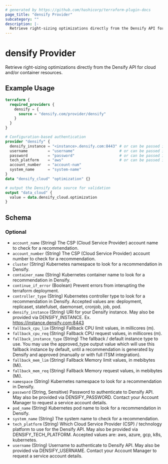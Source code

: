 ```yaml
---
# generated by https://github.com/hashicorp/terraform-plugin-docs
page_title: "densify Provider"
subcategory: ""
description: |-
  Retrieve right-sizing optimizations directly from the Densify API for cloud and/or container resources.
---
```


# densify Provider

Retrieve right-sizing optimizations directly from the Densify API for cloud and/or container resources.

## Example Usage

```terraform
terraform {
  required_providers {
    densify = {
      source = "densify.com/provider/densify"
    }
  }
}

# Configuration-based authentication
provider "densify" {
  densify_instance = "<instance>.densify.com:8443" # or can be passed in as env variable: DENSIFY_INSTANCE
  username         = "username"                    # or can be passed in as env variable: DENSIFY_USERNAME
  password         = "password"                    # or can be passed in as env variable: DENSIFY_PASSWORD
  tech_platform    = "aws"                         # or can be passed in as env variable: DENSIFY_TECH_PLATFORM
  account_number   = "account-num"
  system_name      = "system-name"
}
data "densify_cloud" "optimization" {}

# output the Densify data source for validation
output "data_cloud" {
  value = data.densify_cloud.optimization
}
```

<!-- schema generated by tfplugindocs -->
## Schema

### Optional

- `account_name` (String) The CSP (Cloud Service Provider) account name to check for a recommendation.
- `account_number` (String) The CSP (Cloud Service Provider) account number to check for a recommendation.
- `cluster` (String) Kubernetes namespace to look for a recommendation in Densify.
- `container_name` (String) Kubernetes container name to look for a recommendation in Densify.
- `continue_if_error` (Boolean) Prevent errors from interupting the terraform deployment.
- `controller_type` (String) Kubernetes controller type to look for a recommendation in Densify. Accepted values are: deployment, replicaset, statefulset, daemonset, cronjob, job, pod.
- `densify_instance` (String) URI for your Densify instance. May also be provided via DENSIFY_INSTANCE. Ex. https://instance.densify.com:8443
- `fallback_cpu_lim` (String) Fallback CPU limit values, in millicores (m).
- `fallback_cpu_req` (String) Fallback CPU request values, in millicores (m).
- `fallback_instance_type` (String) The fallback / default instance type to use. You may use the approved_type output value which will use this fallback instance by default, until a recommendation is generated by Densify and approved (manually or with full ITSM integration).
- `fallback_mem_lim` (String) Fallback Memory limit values, in mebibytes (Mi).
- `fallback_mem_req` (String) Fallback Memory request values, in mebibytes (Mi).
- `namespace` (String) Kubernetes namespace to look for a recommendation in Densify.
- `password` (String, Sensitive) Password to authenticate to Densify API. May also be provided via DENSIFY_PASSWORD. Contact your Account Manager to request a service account details.
- `pod_name` (String) Kubernetes pod name to look for a recommendation in Densify.
- `system_name` (String) The system name to check for a recommendation.
- `tech_platform` (String) Which Cloud Service Provider (CSP) / technology platform to use for the Densify API. May also be provided via DENSIFY_TECH_PLATFORM. Accepted values are: aws, azure, gcp, k8s, kubernetes.
- `username` (String) Username to authenticate to Densify API. May also be provided via DENSIFY_USERNAME. Contact your Account Manager to request a service account details.
